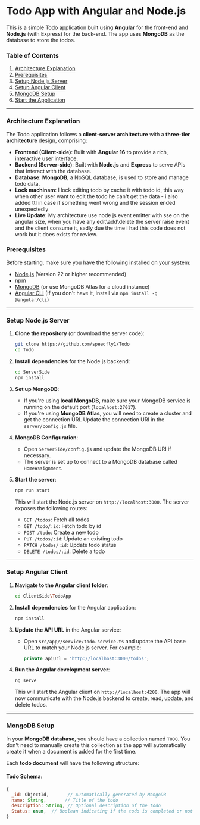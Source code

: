 # Todo App with Angular and Node.js

This is a simple Todo application built using **Angular** for the front-end and **Node.js** (with Express) for the back-end. The app uses **MongoDB** as the database to store the todos.

### Table of Contents

1. [Architecture Explanation](#architecture-explanation)
2. [Prerequisites](#prerequisites)
3. [Setup Node.js Server](#setup-nodejs-server)
4. [Setup Angular Client](#setup-angular-client)
5. [MongoDB Setup](#mongodb-setup)
6. [Start the Application](#start-the-application)

---
### Architecture Explanation

The Todo application follows a **client-server architecture** with a **three-tier architecture** design, comprising:

- **Frontend (Client-side)**: Built with **Angular 16** to provide a rich, interactive user interface.
- **Backend (Server-side)**: Built with **Node.js** and **Express** to serve APIs that interact with the database.
- **Database**: **MongoDB**, a NoSQL database, is used to store and manage todo data.
- **Lock machinsm**: I lock editing todo by cache it with todo id, this way when other user want to edit the todo he can't get the data - i also added ttl in case if something went wrong and the session ended unexpectedly
- **Live Update**: My architecture use node js event emitter with sse on the angular size, when you have any edit\add\delete the server raise event and the client consume it, sadly due the time i had this code does not work but it does exists for review.

### Prerequisites

Before starting, make sure you have the following installed on your system:

- [Node.js](https://nodejs.org/) (Version 22 or higher recommended)
- [npm](https://www.npmjs.com/)
- [MongoDB](https://www.mongodb.com/try/download/community) (or use MongoDB Atlas for a cloud instance)
- [Angular CLI](https://angular.io/cli) (If you don't have it, install via `npm install -g @angular/cli`)

---

### Setup Node.js Server

1. **Clone the repository** (or download the server code):
    ```bash
    git clone https://github.com/speedfly1/Todo
    cd Todo
    ```

2. **Install dependencies** for the Node.js backend:
    ```bash
    cd ServerSide
    npm install
    ```

3. **Set up MongoDB**:
    - If you're using **local MongoDB**, make sure your MongoDB service is running on the default port (`localhost:27017`).
    - If you're using **MongoDB Atlas**, you will need to create a cluster and get the connection URI. Update the connection URI in the `server/config.js` file.

4. **MongoDB Configuration**:
    - Open `ServerSide/config.js` and update the MongoDB URI if necessary.
    - The server is set up to connect to a MongoDB database called `HomeAssignment`.

5. **Start the server**:
    ```bash
    npm run start
    ```

    This will start the Node.js server on `http://localhost:3000`. The server exposes the following routes:

    - `GET /todos`: Fetch all todos
    - `GET /todo/:id`: Fetch todo by id
    - `POST /todo`: Create a new todo
    - `PUT /todos/:id`: Update an existing todo
    - `PATCH /todos/:id`: Update todo status
    - `DELETE /todos/:id`: Delete a todo

---

### Setup Angular Client

1. **Navigate to the Angular client folder**:
    ```bash
    cd ClientSide\TodoApp
    ```

2. **Install dependencies** for the Angular application:
    ```bash
    npm install
    ```

3. **Update the API URL** in the Angular service:
    - Open `src/app//service/todo.service.ts` and update the API base URL to match your Node.js server. For example:
        ```typescript
        private apiUrl = 'http://localhost:3000/todos';
        ```

4. **Run the Angular development server**:
    ```bash
    ng serve
    ```

    This will start the Angular client on `http://localhost:4200`. The app will now communicate with the Node.js backend to create, read, update, and delete todos.

---

### MongoDB Setup

In your **MongoDB database**, you should have a collection named `TODO`. You don't need to manually create this collection as the app will automatically create it when a document is added for the first time.

Each **todo document** will have the following structure:

#### **Todo Schema:**

```javascript
{
  _id: ObjectId,       // Automatically generated by MongoDB
  name: String,       // Title of the todo
  description: String, // Optional description of the todo
  Status: enum,  // Boolean indicating if the todo is completed or not
}